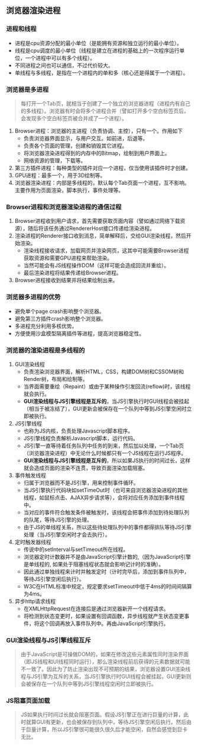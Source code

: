 ## 浏览器渲染进程
### 进程和线程
- 进程是cpu资源分配的最小单位（是能拥有资源和独立运行的最小单位）。
- 线程是cpu调度的最小单位（线程是建立在进程的基础上的一次程序运行单位，一个进程中可以有多个线程）。
- 不同进程之间也可以通信，不过代价较大。
- 单线程与多线程，是指在一个进程内的单和多（核心还是得属于一个进程）。
### 浏览器是多进程
> 每打开一个Tab页，就相当于创建了一个独立的浏览器进程（进程内有自己的多线程）。浏览器有时会将多个进程合并（譬如打开多个空白标签页后，会发现多个空白标签页被合并成了一个进程）。

1. Browser进程：浏览器的主进程（负责协调、主控），只有一个。作用如下
    - 负责浏览器界面显示，与用户交互。如前进，后退等。
    - 负责各个页面的管理，创建和销毁其它进程。
    - 将浏览器渲染进程得到的内存中的Bitmap，绘制到用户界面上。
    - 网络资源的管理，下载等。
2. 第三方插件进程：每种类型的插件对应一个进程，仅当使用该插件时才创建。
3. GPU进程：最多一个，用于3D绘制等。
4. 浏览器渲染进程：内部是多线程的，默认每个Tab页面一个进程，互不影响。主要作用为页面渲染，脚本执行，事件处理等。
### Browser进程和浏览器渲染进程的通信过程
1. Browser进程收到用户请求，首先需要获取页面内容（譬如通过网络下载资源），随后将该任务通过RendererHost接口传递给渲染进程。
2. 渲染进程的Renderer接口收到消息，简单解释后，交给GUI渲染线程，然后开始渲染。
    - 渲染线程接收请求，加载网页并渲染网页，这其中可能需要Browser进程获取资源和需要GPU进程来帮助渲染。
    - 当然可能会有JS线程操作DOM（这样可能会造成回流并重绘）。
    - 最后渲染进程将结果传递给Browser进程。
3. Browser进程接收到结果并将结果绘制出来。
### 浏览器多进程的优势
- 避免单个page crash影响整个浏览器。
- 避免第三方插件crash影响整个浏览器。
- 多进程充分利用多核优势。
- 方便使用沙盒模型隔离插件等进程，提高浏览器稳定性。
### 浏览器的渲染进程是多线程的
1. GUI渲染线程
    - 负责渲染浏览器界面，解析HTML，CSS，构建DOM树和CSSOM树和Render树，布局和绘制等。
    - 当界面需要重绘（Repaint）或由于某种操作引发回流(reflow)时，该线程就会执行。
    - **GUI渲染线程与JS引擎线程是互斥的**，当JS引擎执行时GUI线程会被挂起（相当于被冻结了），GUI更新会被保存在一个队列中等到JS引擎空闲时立即被执行。
2. JS引擎线程
    - 也称为JS内核，负责处理Javascript脚本程序。
    - JS引擎线程负责解析Javascript脚本，运行代码。
    - JS引擎一直等待着任务队列中任务的到来，然后加以处理，一个Tab页（浏览器渲染进程）中无论什么时候都只有一个JS线程在运行JS程序。
    - **GUI渲染线程与JS引擎线程是互斥的**，所以如果JS执行的时间过长，这样就会造成页面的渲染不连贯，导致页面渲染加载阻塞。
3. 事件触发线程
    - 归属于浏览器而不是JS引擎，用来控制事件循环。
    - 当JS引擎执行代码块如setTimeOut时（也可来自浏览器渲染进程的其他线程，如鼠标点击、AJAX异步请求等），会将对应任务添加到事件线程中。
    - 当对应的事件符合触发条件被触发时，该线程会把事件添加到待处理队列的队尾，等待JS引擎的处理。
    - 由于JS的单线程关系，所以这些待处理队列中的事件都得排队等待JS引擎处理（当JS引擎空闲时才会去执行）。
4. 定时触发器线程
    - 传说中的setInterval与setTimeout所在线程。
    - 浏览器定时计数器并不是由JavaScript引擎计数的,（因为JavaScript引擎是单线程的, 如果处于阻塞线程状态就会影响记计时的准确）。
    - 因此通过单独线程来计时并触发定时（计时完毕后，添加到事件队列中，等待JS引擎空闲后执行）。
    - W3C在HTML标准中规定，规定要求setTimeout中低于4ms的时间间隔算为4ms。
5. 异步http请求线程
    - 在XMLHttpRequest在连接后是通过浏览器新开一个线程请求。
    - 将检测到状态变更时，如果设置有回调函数，异步线程就产生状态变更事件，将这个回调再放入事件队列中。再由JavaScript引擎执行。
### GUI渲染线程与JS引擎线程互斥
> 由于JavaScript是可操做DOM的，如果在修改这些元素属性同时渲染界面（即JS线程和UI线程同时运行），那么渲染线程前后获得的元素数据就可能不一致了。因此为了防止渲染出现不可预期的结果，浏览器设置GUI渲染线程与JS引擎为互斥的关系，当JS引擎执行时GUI线程会被挂起，GUI更新则会被保存在一个队列中等到JS引擎线程空闲时立即被执行。

### JS阻塞页面加载
> JS如果执行时间过长就会阻塞页面。假设JS引擎正在进行巨量的计算，此时就算GUI有更新，也会被保存到队列中，等待JS引擎空闲后执行。然后由于巨量计算，所以JS引擎很可能很久很久后才能空闲，自然会感觉到巨卡无比。
